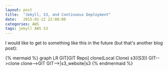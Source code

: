 ```yaml
---
layout: post
title:  "Jekyll, S3, and Continuous Deployment"
date:   2015-02-22 22:00:00
categories: AWS
tags: jekyll AWS S3
---
```

I would like to get to something like this in the future (but that's another blog post):

{% mermaid %}
graph LR
	GIT[GIT Repo]
	clone(Local Clone)
	s3((S3))
	GIT-->clone
	clone-->GIT
	GIT-->|s3_website|s3
{% endmermaid %}